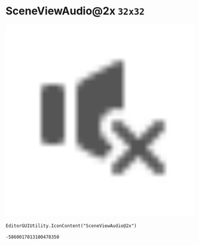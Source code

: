 # SceneViewAudio@2x `32x32`
<img src="/img/SceneViewAudio@2x.png" width=512 height=512>

``` CSharp
EditorGUIUtility.IconContent("SceneViewAudio@2x")
```
```
-5860017013100478350
```
